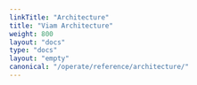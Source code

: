```yaml
---
linkTitle: "Architecture"
title: "Viam Architecture"
weight: 800
layout: "docs"
type: "docs"
layout: "empty"
canonical: "/operate/reference/architecture/"
---
```


